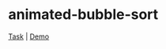 # animated-bubble-sort

[Task](https://github.com/brinkly/animated-bubble-sort/blob/master/task/task.txt) | [Demo](https://brinkly.github.io/animated-bubble-sort/)
